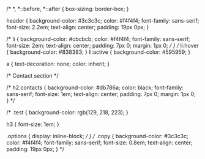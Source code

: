 /* *, *::before, *::after {
  box-sizing: border-box;
}

header {
  background-color: #3c3c3c;
  color: #f4f4f4;
  font-family: sans-serif;
  font-size: 2.2em;
  text-align: center;
  padding: 19px 0px;
}

/* li {
  background-color: #cbcbcb;
  color: #f4f4f4;
  font-family: sans-serif;
  font-size: 2em;
  text-align: center;
  padding: 7px 0;
  margin: 1px 0; */
}
  /* li:hover {
    background-color: #838383;
  }
  li:active {
    background-color: #595959;
  }

a {
  text-decoration: none;
  color: inherit;
}

/* Contact section */

/* h2.contacts {
  background-color: #db786a;
  color: black;
  font-family: sans-serif;
  font-size: 1em;
  text-align: center;
  padding: 7px 0;
  margin: 1px 0;
} */

/* .test {
  background-color: rgb(129, 218, 223);
}

h3 {
  font-size: 1em;
}

.options {
  display: inline-block; */
}
/*
.copy {
  background-color: #3c3c3c;
  color: #f4f4f4;
  font-family: sans-serif;
  font-size: 0.8em;
  text-align: center;
  padding: 19px 0px;
}  */
